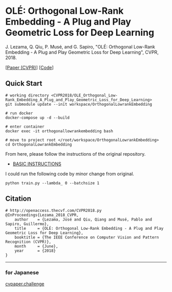 # OLÉ: Orthogonal Low-Rank Embedding - A Plug and Play Geometric Loss for Deep Learning
J. Lezama, Q. Qiu, P. Musé, and G. Sapiro, "OLÉ: Orthogonal Low-Rank Embedding - A Plug and Play Geometric Loss for Deep Learning", CVPR, 2018.

[[Paper (CVPR)](http://openaccess.thecvf.com/content_cvpr_2018/papers/Lezama_OLE_Orthogonal_Low-Rank_CVPR_2018_paper.pdf)]
[[Code](https://github.com/jlezama/OrthogonalLowrankEmbedding)]


## Quick Start

```
# working directory <CVPR2018/OLE_Orthogonal_Low-Rank_Embedding_A_Plug_and_Play_Geometric_Loss_for_Deep_Learning>
git submodule update --init workspace/OrthogonalLowrankEmbedding

# run docker
docker-compose up -d --build

# enter container
docker exec -it orthogonallowrankembedding bash

# move to project root </root/workspace/OrthogonalLowrankEmbedding>
cd OrthogonalLowrankEmbedding
```

From here, please follow the instructions of the original repository.

  - [BASIC INSTRUCTIONS](https://github.com/jlezama/OrthogonalLowrankEmbedding/tree/master/stl10#basic-instructions)


I could run the following code by minor change from original.
```
python train.py --lambda_ 0 --batchsize 1
```


## Citation

```
# http://openaccess.thecvf.com/CVPR2018.py 
@InProceedings{Lezama_2018_CVPR,
    author    = {Lezama, José and Qiu, Qiang and Musé, Pablo and Sapiro, Guillermo},
    title     = {OLÉ: Orthogonal Low-Rank Embedding - A Plug and Play Geometric Loss for Deep Learning},
    booktitle = {The IEEE Conference on Computer Vision and Pattern Recognition (CVPR)},
    month     = {June},
    year      = {2018}
}
```

---

### for Japanese
[cvpaper.challenge](https://cvpaperchallenge.github.io/CVPR2018_Survey/#/ID_OLE_Orthogonal_Low-Rank_Embedding_A_Plug_and_Play_Geometric_Loss_for_Deep_Learning)

